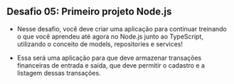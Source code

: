 ## Desafio 05: Primeiro projeto Node.js

- Nesse desafio, você deve criar uma aplicação para continuar treinando o que você aprendeu até agora no Node.js junto ao TypeScript, utilizando o conceito de models, repositories e services!

- Essa será uma aplicação para que deve armazenar transações financeiras de entrada e saída, que deve permitir o cadastro e a listagem dessas transações.
